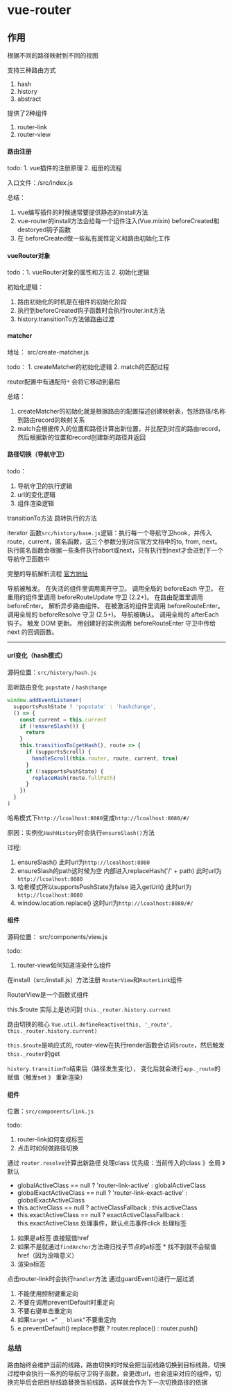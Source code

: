 # vue-router

## 作用

根据不同的路径映射到不同的视图

支持三种路由方式

  1. hash
  2. history
  3. abstract

提供了2种组件

  1. router-link
  2. router-view

#### 路由注册

todo: 1. vue插件的注册原理 2. 组册的流程

入口文件：/src/index.js

总结：

  1. vue编写插件的时候通常要提供静态的install方法
  2. vue-router的install方法会给每一个组件注入(Vue.mixin) beforeCreated和destoryed钩子函数
  3. 在 beforeCreated做一些私有属性定义和路由初始化工作

#### vueRouter对象

todo：1. vueRouter对象的属性和方法 2. 初始化逻辑

初始化逻辑：

  1. 路由初始化的时机是在组件的初始化阶段
  2. 执行到beforeCreated钩子函数时会执行router.init方法
  3. history.transitionTo方法做路由过渡

#### matcher

地址： src/create-matcher.js

todo： 1. createMatcher的初始化逻辑 2. match的匹配过程

reuter配置中有通配符`*` 会将它移动到最后

总结：

  1. createMatcher的初始化就是根据路由的配置描述创建映射表，包括路径/名称到路由record的映射关系
  2. match会根据传入的位置和路径计算出新位置，并比配到对应的路由record，然后根据新的位置和record创建新的路径并返回

#### 路径切换（导航守卫）

todo：

  1. 导航守卫的执行逻辑
  2. url的变化逻辑
  3. 组件渲染逻辑

  transitionTo方法 跳转执行的方法

  iterator 函数`src/history/base.js`逻辑：执行每一个导航守卫hook，并传入route，current，匿名函数，这三个参数分别对应官方文档中的to, from, next。执行匿名函数会根据一些条件执行abort或next，只有执行到next才会进到下一个导航守卫函数中

完整的导航解析流程 [官方地址](https://router.vuejs.org/zh/guide/advanced/navigation-guards.html#%E5%AE%8C%E6%95%B4%E7%9A%84%E5%AF%BC%E8%88%AA%E8%A7%A3%E6%9E%90%E6%B5%81%E7%A8%8B)


导航被触发。
在失活的组件里调用离开守卫。
调用全局的 beforeEach 守卫。
在重用的组件里调用 beforeRouteUpdate 守卫 (2.2+)。
在路由配置里调用 beforeEnter。
解析异步路由组件。
在被激活的组件里调用 beforeRouteEnter。
调用全局的 beforeResolve 守卫 (2.5+)。
导航被确认。
调用全局的 afterEach 钩子。
触发 DOM 更新。
用创建好的实例调用 beforeRouteEnter 守卫中传给 next 的回调函数。

---

#### url变化（hash模式）

源码位置：`src/history/hash.js`

监听路由变化 `popstate` / `hashchange`

```js
window.addEventListener(
  supportsPushState ? 'popstate' : 'hashchange',
  () => {
    const current = this.current
    if (!ensureSlash()) {
      return
    }
    this.transitionTo(getHash(), route => {
      if (supportsScroll) {
        handleScroll(this.router, route, current, true)
      }
      if (!supportsPushState) {
        replaceHash(route.fullPath)
      }
    })
  }
)
```

哈希模式下`http://lcoalhost:8080`变成`http://lcoalhost:8080/#/`

原因：实例化`HashHistory`时会执行`ensureSlash()`方法

过程:

  1. ensureSlash() 此时url为`http://lcoalhost:8080`
  2. ensureSlash的path这时候为空 内部进入replaceHash('/' + path) 此时url为`http://lcoalhost:8080`
  3. 哈希模式所以supportsPushState为false 进入getUrl() 此时url为`http://lcoalhost:8080`
  4.  window.location.replace() 这时url为`http://lcoalhost:8080/#/`


#### <router-view>组件

源码位置： src/components/view.js

todo:
  1. router-view如何知道渲染什么组件

在install（src/install.js）方法注册 `RouterView`和`RouterLink`组件

RouterView是一个函数式组件

this.$route 实际上是访问到 `this._router.history.current`

路由切换的核心 `Vue.util.defineReactive(this, '_route', this._router.history.current)`

`this.$route`是响应式的, router-view在执行render函数会访问`$route`，然后触发`this._router`的get

 `history.transitionTo`结束后（路径发生变化）， 变化后就会进行`app._route`的赋值（触发set 》 重新渲染）


#### <router-link>组件

位置：`src/components/link.js`

todo:
  1. router-link如何变成<a>标签
  2. 点击时如何做路径切换

通过 `router.resolve`计算出新路径
处理class 优先级：当前传入的class 》全局 》默认
  * globalActiveClass == null ? 'router-link-active' : globalActiveClass
  * globalExactActiveClass == null ? 'router-link-exact-active' : globalExactActiveClass
  * this.activeClass == null ? activeClassFallback : this.activeClass
  * this.exactActiveClass == null ? exactActiveClassFallback : this.exactActiveClass
处理事件，默认点击事件click
处理标签
  1. 如果是a标签 直接赋值href
  2. 如果不是就通过`findAnchor`方法递归找子节点的a标签
    * 找不到就不会赋值href（因为没啥意义）
  3. 渲染a标签

点击router-link时会执行`handler`方法
通过guardEvent()进行一层过滤
  1. 不能使用控制键重定向
  2. 不要在调用preventDefault时重定向
  3. 不要右键单击重定向
  4. 如果`target =“ _ blank”`不要重定向
  5. e.preventDefault()
replace参数 ? router.replace() :  router.push()


### 总结

路由始终会维护当前的线路，路由切换的时候会把当前线路切换到目标线路，切换过程中会执行一系列的导航守卫钩子函数，会更改url，也会渲染对应的组件，切换完毕后会把目标线路替换当前线路，这样就会作为下一次切换路径的依据
